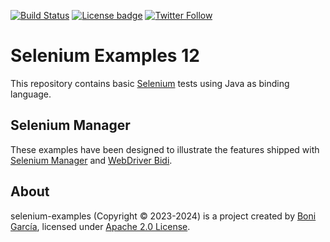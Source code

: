 [![Build Status](https://github.com/bonigarcia/selenium-examples/workflows/build/badge.svg)](https://github.com/bonigarcia/selenium-examples/actions)
[![License badge](https://img.shields.io/badge/license-Apache2-green.svg)](https://www.apache.org/licenses/LICENSE-2.0)
[![Twitter Follow](https://img.shields.io/twitter/follow/boni_gg.svg?style=social)](https://twitter.com/boni_gg)

# Selenium Examples 12
This repository contains basic [Selenium] tests using Java as binding language.

## Selenium Manager
These examples have been designed to illustrate the features shipped with [Selenium Manager] and [WebDriver Bidi].

## About
selenium-examples (Copyright &copy; 2023-2024) is a project created by [Boni García], licensed under [Apache 2.0 License].

[Apache 2.0 License]: https://www.apache.org/licenses/LICENSE-2.0
[Boni García]: https://bonigarcia.dev/
[Selenium]: https://www.selenium.dev/
[Selenium Manager]: https://www.selenium.dev/documentation/selenium_manager/
[WebDriver Bidi]: https://www.selenium.dev/documentation/webdriver/bidi/

